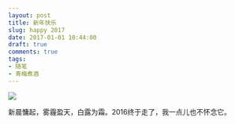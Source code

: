 ```yaml
---
layout: post
title: 新年快乐
slug: happy 2017
date: 2017-01-01 10:44:00
draft: true
comments: true
tags:
- 随笔
- 青梅煮酒
---
```


![](https://wx2.sinaimg.cn/large/006tNbRwly1fwvwyl9q39j31kw0x37va.jpg)

新晨慵起，雾霾盈天，白露为霜。2016终于走了，我一点儿也不怀念它。
